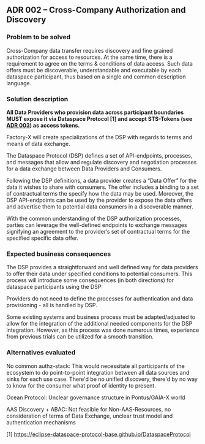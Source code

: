 ## ADR 002 – Cross-Company Authorization and Discovery

### Problem to be solved

Cross-Company data transfer requires discovery and fine grained authorization for access to resources. At the same time,
there is a requirement to agree on the terms & conditions of data access. Such data offers must be discoverable,
understandable and executable by each dataspace participant, thus based on a single and common description language.

### Solution description

**All Data Providers who provision data across participant boundaries MUST expose it via Dataspace Protocol [1] and accept
STS-Tokens (see [ADR 003](../adr003-authentication/README.md)) as access tokens.**

Factory-X will create specializations of the DSP with regards to terms and means of data exchange.

The Dataspace Protocol (DSP) defines a set of API-endpoints, processes, and messages that allow and regulate discovery
and negotiation processes for a data exchange between Data Providers and Consumers.

Following the DSP definitions, a data provider creates a “Data Offer” for the data it wishes to share with consumers.
The offer includes a binding to a set of contractual terms the specify how the data may be used. Moreover, the DSP
API-endpoints can be used by the provider to expose the data offers and advertise them to potential data consumers in a
discoverable manner.

With the common understanding of the DSP authorization processes, parties can leverage the well-defined endpoints to
exchange messages signifying an agreement to the provider’s set of contractual terms for the specified specific data
offer.

### Expected business consequences

The DSP provides a straightforward and well defined way for data providers to offer their data under specified
conditions to potential consumers. This process will introduce some consequences (in both directions) for dataspace
participants using the DSP:

Providers do not need to define the processes for authentication and data provisioning - all is handled by DSP.

Some existing systems and business process must be adapted/adjusted to allow for the integration of the additional
needed components for the DSP integration. However, as this process was done numerous times, experience from previous
trials can be utilized for a smooth transition.

### Alternatives evaluated

No common authz-stack: This would necessitate all participants of the ecosystem to do point-to-point integration between
all data sources and sinks for each use case. There'd be no unified discovery, there'd by no way to know for the
consumer what proof of identity to present.

Ocean Protocol: Unclear governance structure in Pontus/GAIA-X world

AAS Discovery + ABAC: Not feasible for Non-AAS-Resources, no consideration of terms of Data Exchange, unclear trust
model and authentication mechanisms

[1] https://eclipse-dataspace-protocol-base.github.io/DataspaceProtocol